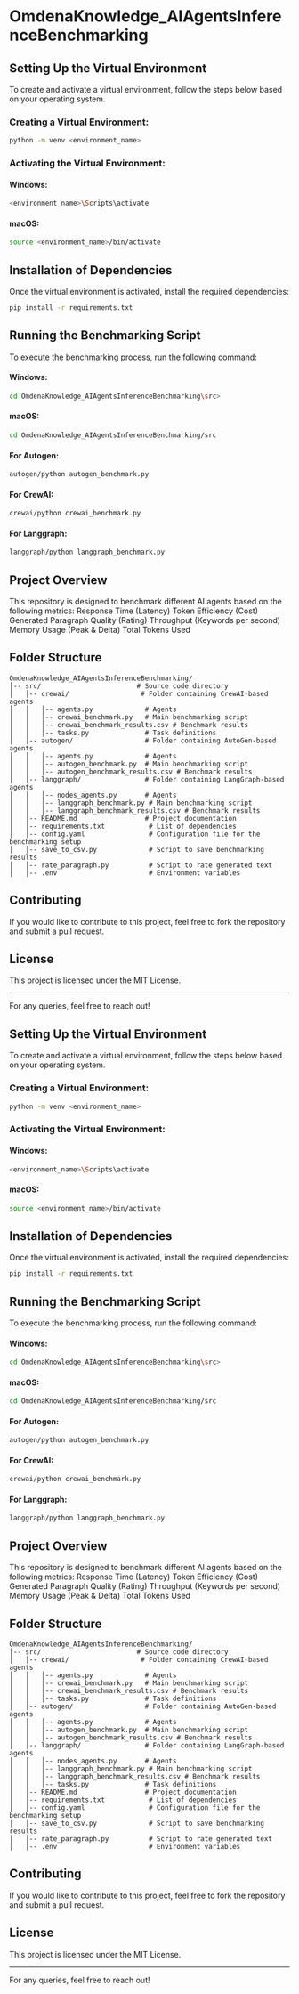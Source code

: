 # OmdenaKnowledge_AIAgentsInferenceBenchmarking

## Setting Up the Virtual Environment

To create and activate a virtual environment, follow the steps below based on your operating system.

### Creating a Virtual Environment:
```sh
python -m venv <environment_name>
```

### Activating the Virtual Environment:

#### Windows:
```sh
<environment_name>\Scripts\activate
```

#### macOS:
```sh
source <environment_name>/bin/activate
```

## Installation of Dependencies
Once the virtual environment is activated, install the required dependencies:
```sh
pip install -r requirements.txt
```

## Running the Benchmarking Script
To execute the benchmarking process, run the following command:
#### Windows:
```sh
cd OmdenaKnowledge_AIAgentsInferenceBenchmarking\src>
```
#### macOS:
```sh
cd OmdenaKnowledge_AIAgentsInferenceBenchmarking/src
```
#### For Autogen:
```sh
autogen/python autogen_benchmark.py
```
#### For CrewAI:
```sh
crewai/python crewai_benchmark.py
```
#### For Langgraph:
```sh
langgraph/python langgraph_benchmark.py
```

## Project Overview
This repository is designed to benchmark different AI agents based on the following metrics:
Response Time (Latency)
Token Efficiency (Cost)
Generated Paragraph Quality (Rating)
Throughput (Keywords per second)
Memory Usage (Peak & Delta)
Total Tokens Used

## Folder Structure
```
OmdenaKnowledge_AIAgentsInferenceBenchmarking/
│-- src/                        # Source code directory
│   │-- crewai/                  # Folder containing CrewAI-based agents
│   │   │-- agents.py             # Agents
│   │   │-- crewai_benchmark.py   # Main benchmarking script
│   │   │-- crewai_benchmark_results.csv # Benchmark results
│   │   │-- tasks.py              # Task definitions
│   │-- autogen/                  # Folder containing AutoGen-based agents
│   │   │-- agents.py             # Agents
│   │   │-- autogen_benchmark.py  # Main benchmarking script
│   │   │-- autogen_benchmark_results.csv # Benchmark results
│   │-- langgraph/                # Folder containing LangGraph-based agents
│   │   │-- nodes_agents.py       # Agents
│   │   │-- langgraph_benchmark.py # Main benchmarking script
│   │   │-- langgraph_benchmark_results.csv # Benchmark results
│   │-- README.md                 # Project documentation
│   │-- requirements.txt           # List of dependencies
│   │-- config.yaml                # Configuration file for the benchmarking setup
│   │-- save_to_csv.py             # Script to save benchmarking results
│   │-- rate_paragraph.py          # Script to rate generated text
│   │-- .env                       # Environment variables
```

## Contributing
If you would like to contribute to this project, feel free to fork the repository and submit a pull request.

## License
This project is licensed under the MIT License.

---

For any queries, feel free to reach out!

## Setting Up the Virtual Environment

To create and activate a virtual environment, follow the steps below based on your operating system.

### Creating a Virtual Environment:
```sh
python -m venv <environment_name>
```

### Activating the Virtual Environment:

#### Windows:
```sh
<environment_name>\Scripts\activate
```

#### macOS:
```sh
source <environment_name>/bin/activate
```

## Installation of Dependencies
Once the virtual environment is activated, install the required dependencies:
```sh
pip install -r requirements.txt
```

## Running the Benchmarking Script
To execute the benchmarking process, run the following command:
#### Windows:
```sh
cd OmdenaKnowledge_AIAgentsInferenceBenchmarking\src>
```
#### macOS:
```sh
cd OmdenaKnowledge_AIAgentsInferenceBenchmarking/src
```
#### For Autogen:
```sh
autogen/python autogen_benchmark.py
```
#### For CrewAI:
```sh
crewai/python crewai_benchmark.py
```
#### For Langgraph:
```sh
langgraph/python langgraph_benchmark.py
```

## Project Overview
This repository is designed to benchmark different AI agents based on the following metrics:
Response Time (Latency)
Token Efficiency (Cost)
Generated Paragraph Quality (Rating)
Throughput (Keywords per second)
Memory Usage (Peak & Delta)
Total Tokens Used

## Folder Structure
```
OmdenaKnowledge_AIAgentsInferenceBenchmarking/
│-- src/                        # Source code directory
│   │-- crewai/                  # Folder containing CrewAI-based agents
│   │   │-- agents.py             # Agents
│   │   │-- crewai_benchmark.py   # Main benchmarking script
│   │   │-- crewai_benchmark_results.csv # Benchmark results
│   │   │-- tasks.py              # Task definitions
│   │-- autogen/                  # Folder containing AutoGen-based agents
│   │   │-- agents.py             # Agents
│   │   │-- autogen_benchmark.py  # Main benchmarking script
│   │   │-- autogen_benchmark_results.csv # Benchmark results
│   │-- langgraph/                # Folder containing LangGraph-based agents
│   │   │-- nodes_agents.py       # Agents
│   │   │-- langgraph_benchmark.py # Main benchmarking script
│   │   │-- langgraph_benchmark_results.csv # Benchmark results
│   │   │-- tasks.py              # Task definitions
│   │-- README.md                 # Project documentation
│   │-- requirements.txt           # List of dependencies
│   │-- config.yaml                # Configuration file for the benchmarking setup
│   │-- save_to_csv.py             # Script to save benchmarking results
│   │-- rate_paragraph.py          # Script to rate generated text
│   │-- .env                       # Environment variables
```

## Contributing
If you would like to contribute to this project, feel free to fork the repository and submit a pull request.

## License
This project is licensed under the MIT License.

---

For any queries, feel free to reach out!

